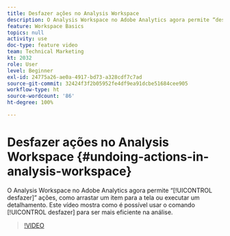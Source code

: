 ```yaml
---
title: Desfazer ações no Analysis Workspace
description: O Analysis Workspace no Adobe Analytics agora permite “desfazer” ações, como arrastar um item para a tela ou executar um detalhamento. Este vídeo mostra como é possível usar o comando desfazer para ser mais eficiente na análise.
feature: Workspace Basics
topics: null
activity: use
doc-type: feature video
team: Technical Marketing
kt: 2032
role: User
level: Beginner
exl-id: 24775a26-ae0a-4917-bd73-a328cdf7c7ad
source-git-commit: 32424f3f2b05952fe4df9ea91dcbe51684cee905
workflow-type: ht
source-wordcount: '86'
ht-degree: 100%

---
```


# Desfazer ações no Analysis Workspace {#undoing-actions-in-analysis-workspace}

O Analysis Workspace no Adobe Analytics agora permite “[!UICONTROL desfazer]” ações, como arrastar um item para a tela ou executar um detalhamento. Este vídeo mostra como é possível usar o comando [!UICONTROL desfazer] para ser mais eficiente na análise.

>[!VIDEO](https://video.tv.adobe.com/v/23983/?quality=12)
